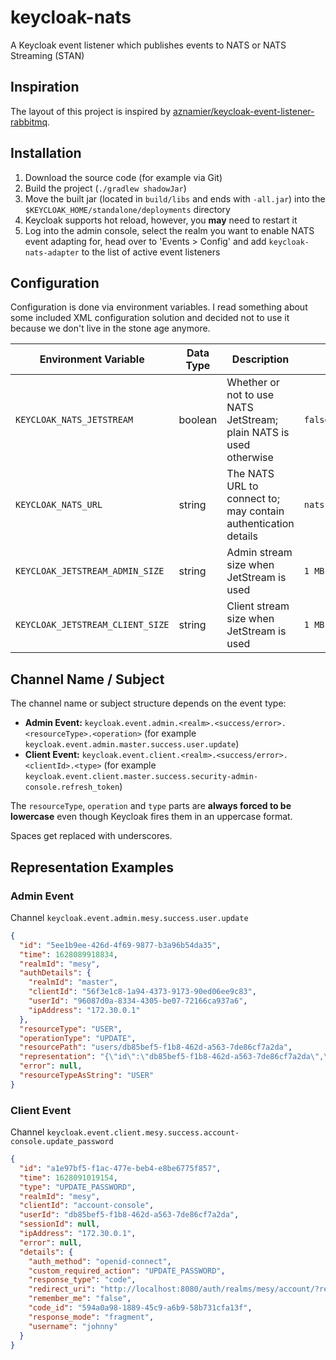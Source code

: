 # keycloak-nats

A Keycloak event listener which publishes events to NATS or NATS Streaming (STAN)

## Inspiration

The layout of this project is inspired
by [aznamier/keycloak-event-listener-rabbitmq](https://github.com/aznamier/keycloak-event-listener-rabbitmq).

## Installation

1. Download the source code (for example via Git)
2. Build the project (`./gradlew shadowJar`)
3. Move the built jar (located in `build/libs` and ends with `-all.jar`) into
   the `$KEYCLOAK_HOME/standalone/deployments` directory
4. Keycloak supports hot reload, however, you **may** need to restart it
5. Log into the admin console, select the realm you want to enable NATS event adapting for, head over to 'Events >
   Config' and add `keycloak-nats-adapter` to the list of active event listeners

## Configuration

Configuration is done via environment variables. I read something about some included XML configuration solution and
decided not to use it because we don't live in the stone age anymore.

| Environment Variable               | Data Type | Description                                                        | Default Value           |
|------------------------------------|-----------|--------------------------------------------------------------------|-------------------------|
| `KEYCLOAK_NATS_JETSTREAM`          | boolean   | Whether or not to use NATS JetStream; plain NATS is used otherwise | `false`                 |
| `KEYCLOAK_NATS_URL`                | string    | The NATS URL to connect to; may contain authentication details     | `nats://localhost:4222` |
| `KEYCLOAK_JETSTREAM_ADMIN_SIZE`    | string    | Admin stream size when JetStream is used                           | `1 MB`                  |
| `KEYCLOAK_JETSTREAM_CLIENT_SIZE`   | string    | Client stream size when JetStream is used                          | `1 MB`                  |

## Channel Name / Subject

The channel name or subject structure depends on the event type:

* **Admin Event:** `keycloak.event.admin.<realm>.<success/error>.<resourceType>.<operation>` (for
  example `keycloak.event.admin.master.success.user.update`)
* **Client Event:** `keycloak.event.client.<realm>.<success/error>.<clientId>.<type>` (for
  example `keycloak.event.client.master.success.security-admin-console.refresh_token`)

The `resourceType`, `operation` and `type` parts are **always forced to be lowercase** even though Keycloak fires them
in an uppercase format.

Spaces get replaced with underscores.

## Representation Examples

### Admin Event

Channel `keycloak.event.admin.mesy.success.user.update`

```json
{
  "id": "5ee1b9ee-426d-4f69-9877-b3a96b54da35",
  "time": 1628089918834,
  "realmId": "mesy",
  "authDetails": {
    "realmId": "master",
    "clientId": "56f3e1c8-1a94-4373-9173-90ed06ee9c83",
    "userId": "96087d0a-8334-4305-be07-72166ca937a6",
    "ipAddress": "172.30.0.1"
  },
  "resourceType": "USER",
  "operationType": "UPDATE",
  "resourcePath": "users/db85bef5-f1b8-462d-a563-7de86cf7a2da",
  "representation": "{\"id\":\"db85bef5-f1b8-462d-a563-7de86cf7a2da\",\"createdTimestamp\":1628088891982,\"username\":\"johnny\",\"enabled\":true,\"totp\":false,\"emailVerified\":false,\"firstName\":\"john\",\"lastName\":\"doe\",\"email\":\"john@doe.com\",\"attributes\":{},\"disableableCredentialTypes\":[],\"requiredActions\":[],\"notBefore\":0,\"access\":{\"manageGroupMembership\":true,\"view\":true,\"mapRoles\":true,\"impersonate\":true,\"manage\":true}}",
  "error": null,
  "resourceTypeAsString": "USER"
}
```

### Client Event

Channel `keycloak.event.client.mesy.success.account-console.update_password`

```json
{
  "id": "a1e97bf5-f1ac-477e-beb4-e8be6775f857",
  "time": 1628091019154,
  "type": "UPDATE_PASSWORD",
  "realmId": "mesy",
  "clientId": "account-console",
  "userId": "db85bef5-f1b8-462d-a563-7de86cf7a2da",
  "sessionId": null,
  "ipAddress": "172.30.0.1",
  "error": null,
  "details": {
    "auth_method": "openid-connect",
    "custom_required_action": "UPDATE_PASSWORD",
    "response_type": "code",
    "redirect_uri": "http://localhost:8080/auth/realms/mesy/account/?referrer=security-admin-console&referrer_uri=http%3A%2F%2Flocalhost%3A8080%2Fauth%2Fadmin%2Fmaster%2Fconsole%2F%23%2Frealms%2Fmesy%2Fusers%2Fdb85bef5-f1b8-462d-a563-7de86cf7a2da%2Fuser-credentials#/security/signingin",
    "remember_me": "false",
    "code_id": "594a0a98-1889-45c9-a6b9-58b731cfa13f",
    "response_mode": "fragment",
    "username": "johnny"
  }
}
```
